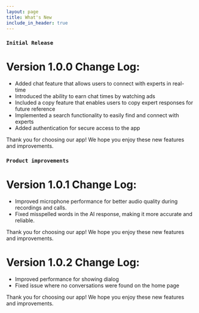 ```yaml
---
layout: page
title: What's New
include_in_header: true
---
```


### `Initial Release`
# **Version 1.0.0 Change Log:**

- Added chat feature that allows users to connect with experts in real-time
- Introduced the ability to earn chat times by watching ads
- Included a copy feature that enables users to copy expert responses for future reference
- Implemented a search functionality to easily find and connect with experts
- Added authentication for secure access to the app

Thank you for choosing our app! We hope you enjoy these new features and improvements.

### `Product improvements`
# **Version 1.0.1 Change Log:**

- Improved microphone performance for better audio quality during recordings and calls.
- Fixed misspelled words in the AI response, making it more accurate and reliable.

Thank you for choosing our app! We hope you enjoy these new features and improvements.

# **Version 1.0.2 Change Log:**

- Improved performance for showing dialog
- Fixed issue where no conversations were found on the home page

Thank you for choosing our app! We hope you enjoy these new features and improvements.
